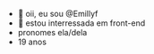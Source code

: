 - 👋 oii, eu sou @Emillyf
- 👀 estou interressada em front-end
- pronomes ela/dela
- 19 anos
  <!---
Emillyf/Emillyf is a ✨ special ✨ repository because its `README.md` (this file) appears on your GitHub profile.
You can click the Preview link to take a look at your changes.
--->
